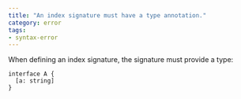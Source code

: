 ```yaml
---
title: "An index signature must have a type annotation."
category: error
tags:
- syntax-error
---
```


When defining an index signature, the signature must provide a type:

```
interface A {
  [a: string]
}
```
